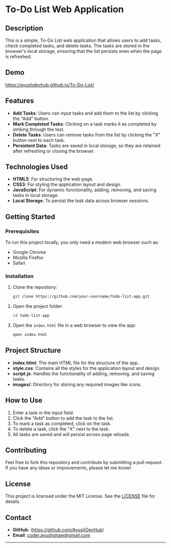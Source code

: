 
# To-Do List Web Application

## Description

This is a simple, To-Do List web application that allows users to add tasks, check completed tasks, and delete tasks. The tasks are stored in the browser's local storage, ensuring that the list persists even when the page is refreshed.

## Demo

https://ayushdevhub.github.io/To-Do-List/

## Features

- **Add Tasks**: Users can input tasks and add them to the list by clicking the "Add" button.
- **Mark Completed Tasks**: Clicking on a task marks it as completed by striking through the text.
- **Delete Tasks**: Users can remove tasks from the list by clicking the "X" button next to each task.
- **Persistent Data**: Tasks are saved in local storage, so they are retained after refreshing or closing the browser.
  
## Technologies Used

- **HTML5**: For structuring the web page.
- **CSS3**: For styling the application layout and design.
- **JavaScript**: For dynamic functionality, adding, removing, and saving tasks in local storage.
- **Local Storage**: To persist the task data across browser sessions.



## Getting Started

### Prerequisites

To run this project locally, you only need a modern web browser such as:
- Google Chrome
- Mozilla Firefox
- Safari

### Installation

1. Clone the repository:
    ```bash
    git clone https://github.com/your-username/todo-list-app.git
    ```

2. Open the project folder:
    ```bash
    cd todo-list-app
    ```

3. Open the `index.html` file in a web browser to view the app:
    ```bash
    open index.html
    ```

## Project Structure

- **index.html**: The main HTML file for the structure of the app.
- **style.css**: Contains all the styles for the application layout and design.
- **script.js**: Handles the functionality of adding, removing, and saving tasks.
- **images/**: Directory for storing any required images like icons.

## How to Use

1. Enter a task in the input field.
2. Click the "Add" button to add the task to the list.
3. To mark a task as completed, click on the task.
4. To delete a task, click the "X" next to the task.
5. All tasks are saved and will persist across page reloads.


## Contributing

Feel free to fork this repository and contribute by submitting a pull request. If you have any ideas or improvements, please let me know!

## License

This project is licensed under the MIT License. See the [LICENSE](LICENSE) file for details.

## Contact

- **GitHub**: (https://github.com/AyushDevHub)
- **Email**: coder.ayushshaw@gmail.com

---
